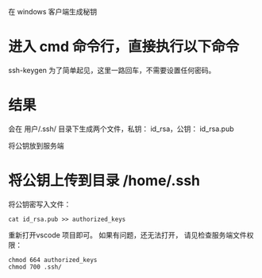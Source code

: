 在 windows 客户端生成秘钥
# 进入 cmd 命令行，直接执行以下命令
ssh-keygen
为了简单起见，这里一路回车，不需要设置任何密码。

# 结果
会在 用户/.ssh/ 目录下生成两个文件，私钥： id_rsa，公钥： id_rsa.pub

将公钥放到服务端
# 将公钥上传到目录 /home/.ssh 
将公钥密写入文件：
```
cat id_rsa.pub >> authorized_keys
```

重新打开vscode 项目即可。
如果有问题，还无法打开， 请见检查服务端文件权限：
```
chmod 664 authorized_keys
chmod 700 .ssh/
```
